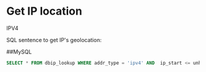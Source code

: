 <!-- TITLE: DB-IP -->
<!-- SUBTITLE: Service to obtain a location from IP using https://db-ip.com -->

# Get IP location 

IPV4 

SQL sentence to get IP's geolocation:

##MySQL

```sql
SELECT * FROM dbip_lookup WHERE addr_type = 'ipv4' AND  ip_start <= unhex(CONV(INET_ATON('190.187.64.106'),10,16))  ORDER BY ip_start DESC LIMIT 1;
```
